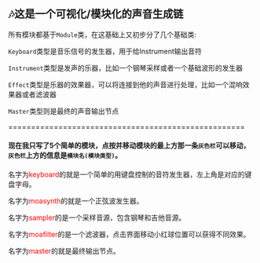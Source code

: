 ## :notes:这是一个可视化/模块化的声音生成链
所有模块都基于`Module`类，在这基础上又初步分了几个基础类:

`Keyboard`类型是音乐信号的发生器，用于给Instrument输出音符

`Instrument`类型是发声的乐器，比如一个钢琴采样或者一个基础波形的发生器

`Effect`类型是乐器的效果器，可以将连接到他的声音进行处理，比如一个混响效果器或者滤波器

`Master`类型则是最终的声音输出节点

====================================================
#### 现在我只写了5个简单的模块，点按并移动模块的最上方那一条`灰色栏`可以移动，`灰色栏`上方的信息是`模块名(模块类型)`。

名字为<font color=red>keyboard</font>的就是一个简单的用键盘控制的音符发生器，左上角是对应的键盘字母。

名字为<font color=red>moasynth</font>的就是一个正弦波发生器。

名字为<font color=red>sampler</font>的是一个采样音源，包含钢琴和吉他音源。

名字为<font color=red>moafilter</font>的是一个滤波器，点击界面移动小红球位置可以获得不同效果。

名字为<font color=red>master</font>的就是最终输出节点。